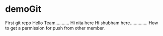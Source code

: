 # demoGit
First git repo
Hello Team...........
Hi nita here
Hi shubham here..............
How to get a permission for push from other member.

